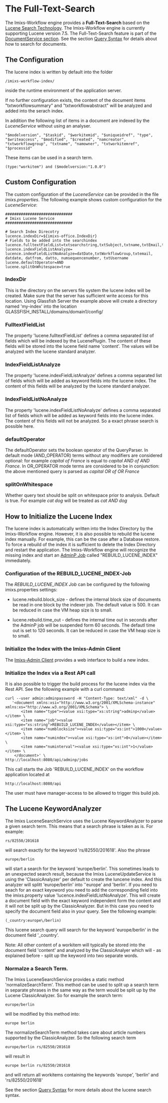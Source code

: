 # The Full-Text-Search 

The Imixs-Workflow engine provides a **Full-Text-Search** based on the [Lucene Search Technology](https://lucene.apache.org/). The Imixs-Workflow engine is currently supporting Lucene version 7.5. The Full-Text-Search feature is part of the [DocumentService section](./documentservice.html). See the section [Query Syntax](queries.html) for details about how to search for documents.

## The Configuration
The lucene index is written by default into the folder 

	/imixs-workflow-index/
	
inside the runtime environment of the application server.

If no further configuration exists, the content of the document items  "txtworkflowsummary" and "txtworkflowabstract" will be analyzed and added into the serach index. 

In addition the following list of items in a document are indexed by the _LuceneService_ without using an analyser. 

	"$modelversion", "$taskid", "$workitemid", "$uniqueidref", "type", 
	"$writeaccess", "$modified", "$created", "namcreator", "txtworkflowgroup", "txtname", "namowner", "txtworkitemref", "$processid"

These items can be used in a search term. 

    (type:"workitem") and ($modelversion:"1.0.0")

## Custom Configuration
The custom configuration of the _LuceneService_ can be provided in the file _imixs.properties_. The following example shows custom configuration for the _LuceneService_:
 
	##############################
	# Imixs Lucene Service 
	##############################
	
	# Search Index Direcotry 
	lucence.indexDir=${imixs-office.IndexDir}
	# Fields to be added into the searchindex
	lucence.fulltextFieldList=txtsearchstring,txtSubject,txtname,txtEmail,txtWorkflowAbstract,txtWorkflowSummary
	lucence.indexFieldListAnalyze=
	lucence.indexFieldListNoAnalyze=datDate,txtWorkflowGroup,txtemail, datdate, datfrom, datto, numsequencenumber, txtUsername
	lucene.defaultOperator=AND
	lucene.splitOnWhitespace=true	


### IndexDir
 
This is the directory on the servers file system the lucene index will be created. Make sure that 
the server has sufficient write access for this location. Using Glassfish Server the example above will  create a directory named 'my-index' into the location GLASSFISH_INSTALL/domains/domain1/config/
 
### FulltextFieldList
The property 'lucene.fulltextFieldList' defines a comma separated list of fields which will be indexed by the LucenePlugin. The content of these fields will be stored into the lucene field name 'content'. The values will be analyzed  with the lucene standard analyzer.
 
### IndexFieldListAnalyze
The property 'lucene.indexFieldListAnalyze' defines a comma separated list of fields which will be added as keyword  fields into the lucene index. The content of this fields will be analyzed by the  lucene standard analyzer. 
 
### IndexFieldListNoAnalyze
The property 'lucene.indexFieldListNoAnalyze' defines a comma separated list of fields which will be added as keyword  fields into the lucene index. The content of this fields will not be analyzed. So a exact phrase search is possible here.
 
### defaultOperator
The defaultOperator sets the boolean operator of the QueryParser. In default mode (AND\_OPERATOR) terms without any modifiers are considered optional: for example _capital of France_ is equal to _capital AND of AND France_.
In OR\_OPERATOR mode terms are considered to be in conjunction: the above mentioned query is parsed as _capital OR of OR France_
 
### splitOnWhitespace
Whether query text should be split on whitespace prior to analysis. Default is true. For example _cat dog_ will be treated as _cat AND dog_
 
 
 
## How to Initialize the Lucene Index

The lucene index is automatically written into the Index Directory by the Imixs-Workflow engine.
However, it is also possible to rebuild the lucene index manually. For example, this can be the case after a Database restore. To force a rebuild of the index it is sufficient to delete the Index Directory and restart the application. The Imixs-Workflow engine will recognize the missing index and start an [AdminP Job](adminp.html) called "REBUILD_LUCENE_INDEX" immediately. 

### Configuration of the REBUILD_LUCENE_INDEX-Job

The _REBUILD_LUCENE_INDEX Job_ can be configured by the following imixs.properties settings:

 * lucene.rebuild.block_size - defines the internal block size of documents be read in one block by the indexer job. The default value is 500. It can be reduced in case the VM heap size is to small.
  
 * lucene.rebuild.time_out - defines the internal time out in seconds after the AdminP job will be suspended form 60 seconds. The defautl time out is set to 120 seconds. It can be reduced in case the VM heap size is to small.

### Initialize the Index with the Imixs-Admin Client 
The [Imixs-Admin Client](../administration.html) provides a web interface to build a new index. 

### Initialize the Index via a Rest API call

It is also possible to trigger the build process for the lucene index via the Rest API. See the following example with a curl command:

	curl --user admin:adminpassword -H "Content-Type: text/xml" -d \
       '<document xmlns:xsi="http://www.w3.org/2001/XMLSchema-instance" xmlns:xs="http://www.w3.org/2001/XMLSchema"> \
           <item name="type"><value xsi:type="xs:string">adminp</value></item> \
           <item name="job"><value xsi:type="xs:string">REBUILD_LUCENE_INDEX</value></item> \
           <item name="numblocksize"><value xsi:type="xs:int">1000</value></item> \
           <item name="numindex"><value xsi:type="xs:int">0</value></item> \
           <item name="numinterval"><value xsi:type="xs:int">1</value></item> \
        </document>' \
    http://localhost:8080/api/adminp/jobs

 
This call starts the Job 'REBUILD\_LUCENE\_INDEX' on the workflow application located at

    http://localhost:8080/api
  
The user must have manager-access to be allowed to trigger this build job. 



## The Lucene KeywordAnalyzer 

The Imixs LuceneSearchService uses the Lucene KeywordAnalyzer to parse a given search term. This means that a search phrase is taken as is. For example:

	rs/82550/201618 

will search exactly for the keyword 'rs/82550/201618'. Also the phrase

	europe/berlin

will start a search for the keyword 'europe/berlin'. This sometimes leads to an unexpected search result, because the Imixs LuceneUpdateService is using the 'ClassicAnalyzer' per default to create the luncene index. And this analyzer will splitt 'europe/berlin' into ''europe' and 'berlin'. If you need to seach for an exact keyoword you need to add the corresponding field into the imixs.property value 'lucence.indexFieldListNoAnalyze'. This will create a document field with the exact keyword independent form the content and it will not be split up by the ClassicAnalyzer. But in this case you need to specify the document field also in your query. See the following example:

	(_country:europe\/berlin)

This lucene search query will search for the keyword 'europe/berlin' in the document field '_country'.

Note: All other content of a workitem will typically be stored into the document field 'content' and analyzed by the ClassicAnalyer which will - as explained before - split up the keyword into two separate words.

### Normalze a Search Term.

The Imixs LuceneSearchService provides a static method 'normalizeSearchTerm'. This method can be used to split up a search term in separate phrases in the same way as the term would be split up by the Lucene ClassicAnalyzer. So for example the search term:

	europe/berlin

will be modified by this method into:

	europe berlin

The normalizeSearchTerm method takes care about article numbers supported by the ClassicAnalyzer. So the following search term

	europe/berlin rs/82550/201618

will result in

	europe berlin rs/82550/201618

and will return all workitems containing the keywords 'europe', 'berlin' and 'rs/82550/201618'
 
 
See the section [Query Syntax](queries.html) for more details about the lucene search syntax.  
 
 